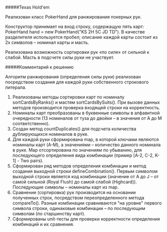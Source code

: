 #####Texas Hold'em

Реализован класс PokerHand для ранжирования покерных рук.

Конструктор принимает на вход строку, содержащую пять карт: PokerHand hand = new PokerHand("KS 2H 5C JD TD"). В качестве разделителя используется пробел; описание каждой карты состоит из 2х символов – номинал карты и масть.

Реализована возможность сортировки рук «по силе» от сильной к слабой. Масть в подсчете силы руки не участвует.

#####Комментарий к решению

Алгоритм ранжирования (определения силы руки) реализован посредством создания для каждой руки собственного строкового литерала. 
1.	Реализованы методы сортировки карт по номиналу sortCardsByRanks() и мастям sortCardsBySuits(). При вызове данных методов производится проверка входящей строки на корректность.
2.	Номиналы карт преобразованы в буквенные символы в алфавитной очередности (13 номиналов от туза до двойки – в значения от A до M соответственно).
3.	Создан метод countDuplicates() для подсчета количества дублирующихся номиналов в руке.
4.	Для каждой руки сформирована map, в которой ключами являются номиналы карт (A-M), а значениями – количество данного номинала в руке. Map отсортирована по значениям по убыванию, для последующего определения вида комбинации (пример [A-2, C-2, K-1] - Two pairs).
5.	Сформирован ряд методов определения комбинации и метод создания выходной строки defineCombination().
Первым символом выходной строки является код комбинации (значение от A до J – от самой сильной (Royal Flush) до самой слабой (Highcard)). Последующие символы – номиналы карт из map. 
6.	Сравнение (сортировка) рук производится на основании полученных строк, посредством переопределенного метода compareTo(). Разные комбинации сравниваются "на уровне" первого символа строки, одинаковые комбинации – по последующим символам (по старшинству карт).
7.	Сформированы unit-тесты для проверки корректности определения комбинаций и их сравнения.